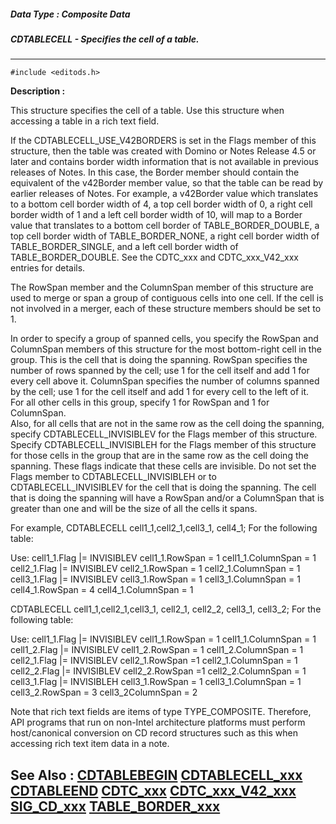 ##### Data Type : Composite Data
##### CDTABLECELL - Specifies the cell of a table.
---
```
#include <editods.h>
```
**Description :**

This structure specifies the cell of a table.  Use this structure when 
accessing a table in a rich text field.

If the CDTABLECELL_USE_V42BORDERS is set in the Flags member of this structure, 
then the table was created with Domino or Notes Release 4.5 or later and 
contains border width information that is not available in previous releases of 
Notes.  In this case, the Border member should contain the equivalent of the 
v42Border member value, so that the table can be read by earlier releases of 
Notes.    For example, a v42Border value which translates to a bottom cell 
border width of 4, a top cell border width of 0,  a right cell border width of 
1 and a left cell border width of 10, will map to a Border value that 
translates to a bottom cell border of TABLE_BORDER_DOUBLE, a top cell border 
width of TABLE_BORDER_NONE, a right cell border width of TABLE_BORDER_SINGLE, 
and a left cell border width of TABLE_BORDER_DOUBLE.  See the CDTC_xxx and 
CDTC_xxx_V42_xxx entries for details.

The RowSpan member and the ColumnSpan member of this structure are used to 
merge or span a group of contiguous cells into one cell.  If the cell is not 
involved in a merger, each of these structure members should be set to 1.

In order to specify a group of spanned cells, you specify the RowSpan and 
ColumnSpan members of this structure for the most bottom-right cell in the 
group.  This is the cell that is doing the spanning.  RowSpan specifies the 
number of rows spanned by the cell; use 1 for the cell itself and add 1 for 
every cell above it.  ColumnSpan specifies the number of columns spanned by the 
cell; use 1 for the cell itself and add 1 for every cell to the left of it.  
For all other cells in this group, specify 1 for RowSpan and 1 for ColumnSpan.  
Also, for all cells that are not in the same row as the cell doing the 
spanning, specify CDTABLECELL_INVISIBLEV for the Flags member of this 
structure.  Specify CDTABLECELL_INVISIBLEH for the Flags member of this 
structure for those cells in the group that are in the same row as the cell 
doing the spanning.  These flags indicate that these cells are invisible.  Do 
not set the Flags member to CDTABLECELL_INVISIBLEH or to CDTABLECELL_INVISIBLEV 
for the cell that is doing the spanning.  The cell that is doing the spanning 
will have a RowSpan and/or a ColumnSpan that is greater than one and will be 
the size of all the cells it spans.

For example, 
CDTABLECELL cell1_1,cell2_1,cell3_1, cell4_1;
For the following table:  
		
		
		
		

Use:
cell1_1.Flag |= INVISIBLEV
cell1_1.RowSpan = 1
cell1_1.ColumnSpan = 1		
cell2_1.Flag |= INVISIBLEV
cell2_1.RowSpan = 1
cell2_1.ColumnSpan = 1		
cell3_1.Flag |= INVISIBLEV
cell3_1.RowSpan = 1
cell3_1.ColumnSpan = 1		
cell4_1.RowSpan = 4
cell4_1.ColumnSpan = 1		

CDTABLECELL cell1_1,cell2_1,cell3_1, cell2_1, cell2_2, cell3_1, cell3_2;
For the following table:  

		
		
		
		

Use:
cell1_1.Flag |= INVISIBLEV
cell1_1.RowSpan = 1
cell1_1.ColumnSpan = 1	cell1_2.Flag |= INVISIBLEV
	cell1_2.RowSpan = 1
	cell1_2.ColumnSpan = 1	
cell2_1.Flag |= INVISIBLEV
cell2_1.RowSpan =1
cell2_1.ColumnSpan = 1	cell2_2.Flag |= INVISIBLEV
	cell2_2.RowSpan =1
	cell2_2.ColumnSpan = 1	
cell3_1.Flag |= INVISIBLEH
cell3_1.RowSpan = 1
cell3_1.ColumnSpan = 1	cell3_2.RowSpan = 3
	cell3_2ColumnSpan = 2	
		


Note that rich text fields are items of type TYPE_COMPOSITE. Therefore, API 
programs that run on non-Intel architecture platforms must perform 
host/canonical conversion on CD record structures such as this when accessing 
rich text item data in a note.

**See Also :**
[CDTABLEBEGIN](/domino-c-api-docs/reference/Data/CDTABLEBEGIN)
[CDTABLECELL_xxx](/domino-c-api-docs/reference/Symb/CDTABLECELL_xxx)
[CDTABLEEND](/domino-c-api-docs/reference/Data/CDTABLEEND)
[CDTC_xxx](/domino-c-api-docs/reference/Symb/CDTC_xxx)
[CDTC_xxx_V42_xxx](/domino-c-api-docs/reference/Symb/CDTC_xxx_V42_xxx)
[SIG_CD_xxx](/domino-c-api-docs/reference/Symb/SIG_CD_xxx)
[TABLE_BORDER_xxx](/domino-c-api-docs/reference/Symb/TABLE_BORDER_xxx)
---
